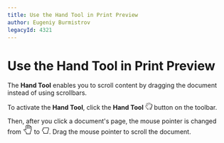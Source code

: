 ```yaml
---
title: Use the Hand Tool in Print Preview
author: Eugeniy Burmistrov
legacyId: 4321
---
```

# Use the Hand Tool in Print Preview
The **Hand Tool** enables you to scroll content by dragging the document instead of using scrollbars.

To activate the **Hand Tool**, click the **Hand Tool** ![previewButtonHand](../../../../images/img7263.png) button on the toolbar.

Then, after you click a document's page, the mouse pointer is changed from ![ZoomingChart5](../../../../images/img7227.gif) to ![ZoomingChart6](../../../../images/img7228.jpeg). Drag the mouse pointer to scroll the document.